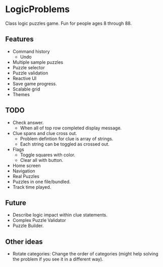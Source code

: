 # LogicProblems

Class logic puzzles game.  Fun for people ages 8 through 88.

## Features
* Command history
  * Undo
* Multiple sample puzzles
* Puzzle selector
* Puzzle validation
* Reactive UI
* Save game progress.
* Scalable grid
* Themes

## TODO
* Check answer.
  * When all of top row completed display message.
* Clue spans and clue cross out.
  * Problem defintion for clue is array of strings.
  * Each string can be toggled as crossed out.
* Flags
  * Toggle squares with color.
  * Clear all with button.
* Home screen
* Navigation
* Real Puzzles
* Puzzles in one file/bundled.
* Track time played.

## Future

* Describe logic impact within clue statements.
* Complex Puzzle Validator
* Puzzle Builder.

## Other ideas

* Rotate categories:  Change the order of categories (might help solving the problem if you see it in a different way).
